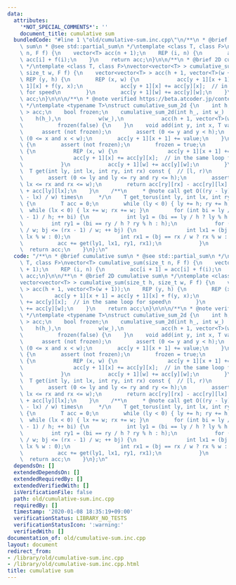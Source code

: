```yaml
---
data:
  attributes:
    '*NOT_SPECIAL_COMMENTS*': ''
    document_title: cumulative sum
  bundledCode: "#line 1 \"old/cumulative-sum.inc.cpp\"\n/**\n * @brief cumulative\
    \ sum\n * @see std::partial_sum\n */\ntemplate <class T, class F>\nvector<T> cumulative_sum(size_t\
    \ n, F f) {\n    vector<T> acc(n + 1);\n    REP (i, n) {\n        acc[i + 1] =\
    \ acc[i] + f(i);\n    }\n    return acc;\n}\n\n/**\n * @brief 2D cumulative sum\n\
    \ */\ntemplate <class T, class F>\nvector<vector<T> > cumulative_sum(size_t h,\
    \ size_t w, F f) {\n    vector<vector<T> > acc(h + 1, vector<T>(w + 1));\n   \
    \ REP (y, h) {\n        REP (x, w) {\n            acc[y + 1][x + 1] = acc[y +\
    \ 1][x] + f(y, x);\n            acc[y + 1][x] += acc[y][x];  // in the same loop\
    \ for speed\n        }\n        acc[y + 1][w] += acc[y][w];\n    }\n    return\
    \ acc;\n}\n\n\n/**\n * @note verified https://beta.atcoder.jp/contests/abc106/submissions/3361728\n\
    \ */\ntemplate <typename T>\nstruct cumulative_sum_2d {\n    int h, w;\n    vector<vector<T>\
    \ > acc;\n    bool frozen;\n    cumulative_sum_2d(int h_, int w_) :\n        \
    \    h(h_),\n            w(w_),\n            acc(h + 1, vector<T>(w + 1)),\n \
    \           frozen(false) {\n    }\n    void add(int y, int x, T value) {\n  \
    \      assert (not frozen);\n        assert (0 <= y and y < h);\n        assert\
    \ (0 <= x and x < w);\n        acc[y + 1][x + 1] += value;\n    }\n    void freeze()\
    \ {\n        assert (not frozen);\n        frozen = true;\n        REP (y, h)\
    \ {\n            REP (x, w) {\n                acc[y + 1][x + 1] += acc[y + 1][x];\n\
    \                acc[y + 1][x] += acc[y][x];  // in the same loop for speed\n\
    \            }\n            acc[y + 1][w] += acc[y][w];\n        }\n    }\n  \
    \  T get(int ly, int lx, int ry, int rx) const {  // [l, r)\n        assert (frozen);\n\
    \        assert (0 <= ly and ly <= ry and ry <= h);\n        assert (0 <= lx and\
    \ lx <= rx and rx <= w);\n        return acc[ry][rx] - acc[ry][lx] - acc[ly][rx]\
    \ + acc[ly][lx];\n    }\n    /**\n     * @note call get O((ry - ly) / h * (rx\
    \ - lx) / w) times\n     */\n    T get_torus(int ly, int lx, int ry, int rx) const\
    \ {\n        T acc = 0;\n        while (ly < 0) { ly += h; ry += h; }\n      \
    \  while (lx < 0) { lx += w; rx += w; }\n        for (int bi = ly / h; bi <= (ry\
    \ - 1) / h; ++ bi) {\n            int ly1 = (bi == ly / h ? ly % h : 0);\n   \
    \         int ry1 = (bi == ry / h ? ry % h : h);\n            for (int bj = lx\
    \ / w; bj <= (rx - 1) / w; ++ bj) {\n                int lx1 = (bj == lx / w ?\
    \ lx % w : 0);\n                int rx1 = (bj == rx / w ? rx % w : w);\n     \
    \           acc += get(ly1, lx1, ry1, rx1);\n            }\n        }\n      \
    \  return acc;\n    }\n};\n"
  code: "/**\n * @brief cumulative sum\n * @see std::partial_sum\n */\ntemplate <class\
    \ T, class F>\nvector<T> cumulative_sum(size_t n, F f) {\n    vector<T> acc(n\
    \ + 1);\n    REP (i, n) {\n        acc[i + 1] = acc[i] + f(i);\n    }\n    return\
    \ acc;\n}\n\n/**\n * @brief 2D cumulative sum\n */\ntemplate <class T, class F>\n\
    vector<vector<T> > cumulative_sum(size_t h, size_t w, F f) {\n    vector<vector<T>\
    \ > acc(h + 1, vector<T>(w + 1));\n    REP (y, h) {\n        REP (x, w) {\n  \
    \          acc[y + 1][x + 1] = acc[y + 1][x] + f(y, x);\n            acc[y + 1][x]\
    \ += acc[y][x];  // in the same loop for speed\n        }\n        acc[y + 1][w]\
    \ += acc[y][w];\n    }\n    return acc;\n}\n\n\n/**\n * @note verified https://beta.atcoder.jp/contests/abc106/submissions/3361728\n\
    \ */\ntemplate <typename T>\nstruct cumulative_sum_2d {\n    int h, w;\n    vector<vector<T>\
    \ > acc;\n    bool frozen;\n    cumulative_sum_2d(int h_, int w_) :\n        \
    \    h(h_),\n            w(w_),\n            acc(h + 1, vector<T>(w + 1)),\n \
    \           frozen(false) {\n    }\n    void add(int y, int x, T value) {\n  \
    \      assert (not frozen);\n        assert (0 <= y and y < h);\n        assert\
    \ (0 <= x and x < w);\n        acc[y + 1][x + 1] += value;\n    }\n    void freeze()\
    \ {\n        assert (not frozen);\n        frozen = true;\n        REP (y, h)\
    \ {\n            REP (x, w) {\n                acc[y + 1][x + 1] += acc[y + 1][x];\n\
    \                acc[y + 1][x] += acc[y][x];  // in the same loop for speed\n\
    \            }\n            acc[y + 1][w] += acc[y][w];\n        }\n    }\n  \
    \  T get(int ly, int lx, int ry, int rx) const {  // [l, r)\n        assert (frozen);\n\
    \        assert (0 <= ly and ly <= ry and ry <= h);\n        assert (0 <= lx and\
    \ lx <= rx and rx <= w);\n        return acc[ry][rx] - acc[ry][lx] - acc[ly][rx]\
    \ + acc[ly][lx];\n    }\n    /**\n     * @note call get O((ry - ly) / h * (rx\
    \ - lx) / w) times\n     */\n    T get_torus(int ly, int lx, int ry, int rx) const\
    \ {\n        T acc = 0;\n        while (ly < 0) { ly += h; ry += h; }\n      \
    \  while (lx < 0) { lx += w; rx += w; }\n        for (int bi = ly / h; bi <= (ry\
    \ - 1) / h; ++ bi) {\n            int ly1 = (bi == ly / h ? ly % h : 0);\n   \
    \         int ry1 = (bi == ry / h ? ry % h : h);\n            for (int bj = lx\
    \ / w; bj <= (rx - 1) / w; ++ bj) {\n                int lx1 = (bj == lx / w ?\
    \ lx % w : 0);\n                int rx1 = (bj == rx / w ? rx % w : w);\n     \
    \           acc += get(ly1, lx1, ry1, rx1);\n            }\n        }\n      \
    \  return acc;\n    }\n};\n"
  dependsOn: []
  extendedDependsOn: []
  extendedRequiredBy: []
  extendedVerifiedWith: []
  isVerificationFile: false
  path: old/cumulative-sum.inc.cpp
  requiredBy: []
  timestamp: '2020-01-08 18:35:19+09:00'
  verificationStatus: LIBRARY_NO_TESTS
  verificationStatusIcon: ':warning:'
  verifiedWith: []
documentation_of: old/cumulative-sum.inc.cpp
layout: document
redirect_from:
- /library/old/cumulative-sum.inc.cpp
- /library/old/cumulative-sum.inc.cpp.html
title: cumulative sum
---
```


